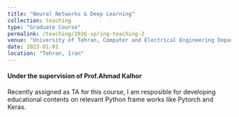 ```yaml
---
title: "Neural Networks & Deep Learning"
collection: teaching
type: "Graduate Course"
permalink: /teaching/2016-spring-teaching-2
venue: "University of Tehran, Computer and Electrical Engineering Department"
date: 2023-01-01
location: "Tehran, Iran"
---
```


#### Under the supervision of Prof.Ahmad Kalhor
Recently assigned as TA for this course, I am resposible for developing educational contents on relevant Python frame works like Pytorch and Keras.
